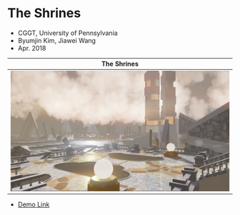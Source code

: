 # The Shrines
* CGGT, University of Pennsylvania
* Byumjin Kim, Jiawei Wang
* Apr. 2018

| The Shrines |
|---|
|<img src="./imgs/main.png">|

* [Demo Link](https://byumjin.github.io/The-Shrines/)
